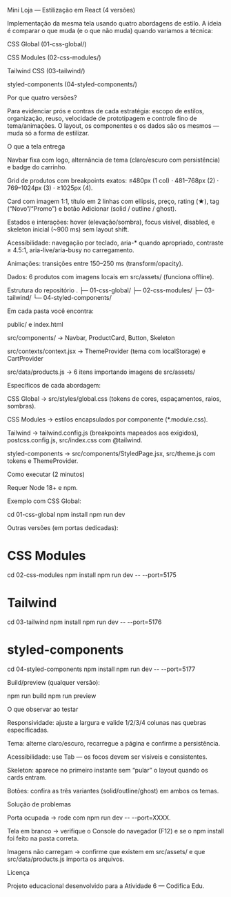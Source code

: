 
Mini Loja — Estilização em React (4 versões)

Implementação da mesma tela usando quatro abordagens de estilo. A ideia é comparar o que muda (e o que não muda) quando variamos a técnica:

CSS Global (01-css-global/)

CSS Modules (02-css-modules/)

Tailwind CSS (03-tailwind/)

styled-components (04-styled-components/)

Por que quatro versões?

Para evidenciar prós e contras de cada estratégia: escopo de estilos, organização, reuso, velocidade de prototipagem e controle fino de tema/animações. O layout, os componentes e os dados são os mesmos — muda só a forma de estilizar.

O que a tela entrega

Navbar fixa com logo, alternância de tema (claro/escuro com persistência) e badge do carrinho.

Grid de produtos com breakpoints exatos:
≤480px (1 col) · 481–768px (2) · 769–1024px (3) · ≥1025px (4).

Card com imagem 1:1, título em 2 linhas com ellipsis, preço, rating (★), tag (“Novo”/“Promo”) e botão Adicionar (solid / outline / ghost).

Estados e interações: hover (elevação/sombra), focus visível, disabled, e skeleton inicial (~900 ms) sem layout shift.

Acessibilidade: navegação por teclado, aria-* quando apropriado, contraste ≥ 4.5:1, aria-live/aria-busy no carregamento.

Animações: transições entre 150–250 ms (transform/opacity).

Dados: 6 produtos com imagens locais em src/assets/ (funciona offline).

Estrutura do repositório
.
├─ 01-css-global/
├─ 02-css-modules/
├─ 03-tailwind/
└─ 04-styled-components/


Em cada pasta você encontra:

public/ e index.html

src/components/ → Navbar, ProductCard, Button, Skeleton

src/contexts/context.jsx → ThemeProvider (tema com localStorage) e CartProvider

src/data/products.js → 6 itens importando imagens de src/assets/

Específicos de cada abordagem:

CSS Global → src/styles/global.css (tokens de cores, espaçamentos, raios, sombras).

CSS Modules → estilos encapsulados por componente (*.module.css).

Tailwind → tailwind.config.js (breakpoints mapeados aos exigidos), postcss.config.js, src/index.css com @tailwind.

styled-components → src/components/StyledPage.jsx, src/theme.js com tokens e ThemeProvider.

Como executar (2 minutos)

Requer Node 18+ e npm.

Exemplo com CSS Global:

cd 01-css-global
npm install
npm run dev


Outras versões (em portas dedicadas):

# CSS Modules
cd 02-css-modules
npm install
npm run dev -- --port=5175

# Tailwind
cd 03-tailwind
npm install
npm run dev -- --port=5176

# styled-components
cd 04-styled-components
npm install
npm run dev -- --port=5177


Build/preview (qualquer versão):

npm run build
npm run preview

O que observar ao testar

Responsividade: ajuste a largura e valide 1/2/3/4 colunas nas quebras especificadas.

Tema: alterne claro/escuro, recarregue a página e confirme a persistência.

Acessibilidade: use Tab — os focos devem ser visíveis e consistentes.

Skeleton: aparece no primeiro instante sem “pular” o layout quando os cards entram.

Botões: confira as três variantes (solid/outline/ghost) em ambos os temas.

Solução de problemas

Porta ocupada → rode com npm run dev -- --port=XXXX.

Tela em branco → verifique o Console do navegador (F12) e se o npm install foi feito na pasta correta.

Imagens não carregam → confirme que existem em src/assets/ e que src/data/products.js importa os arquivos.

Licença

Projeto educacional desenvolvido para a Atividade 6 — Codifica Edu.
